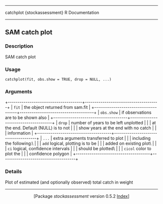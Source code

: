   ----------------------------- -----------------
  catchplot {stockassessment}   R Documentation
  ----------------------------- -----------------

SAM catch plot
--------------

### Description

SAM catch plot

### Usage

    catchplot(fit, obs.show = TRUE, drop = NULL, ...)

### Arguments

+--------------------------------------+--------------------------------------+
| `fit`                                | the object returned from sam.fit     |
+--------------------------------------+--------------------------------------+
| `obs.show`                           | if observations are to be shown also |
+--------------------------------------+--------------------------------------+
| `drop`                               | number of years to be left unplotted |
|                                      | at the end. Default (NULL) is to not |
|                                      | show years at the end with no catch  |
|                                      | information                          |
+--------------------------------------+--------------------------------------+
| `...`                                | extra arguments transferred to plot  |
|                                      | including the following:\            |
|                                      |  `add` logical, plotting is to be    |
|                                      | added on existing plot\              |
|                                      |  `ci` logical, confidence intervals  |
|                                      | should be plotted\                   |
|                                      |  `cicol` color to plot the           |
|                                      | confidence polygon                   |
+--------------------------------------+--------------------------------------+

### Details

Plot of estimated (and optionally observed) total catch in weight

------------------------------------------------------------------------

<div style="text-align: center;">

\[Package *stockassessment* version 0.5.2 [Index](00Index.html)\]

</div>
